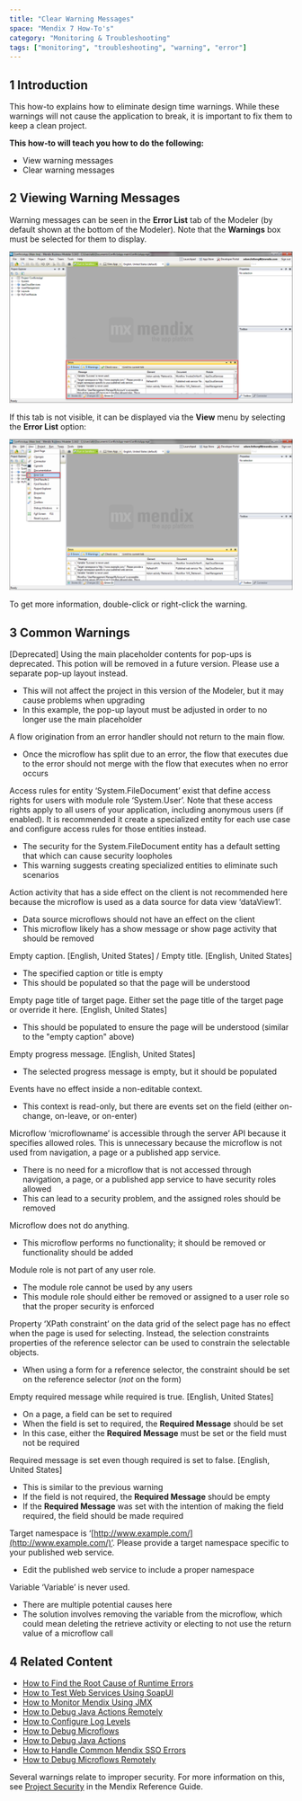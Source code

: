 ```yaml
---
title: "Clear Warning Messages"
space: "Mendix 7 How-To's"
category: "Monitoring & Troubleshooting"
tags: ["monitoring", "troubleshooting", "warning", "error"]
---
```


## 1 Introduction

This how-to explains how to eliminate design time warnings. While these warnings will not cause the application to break, it is important to fix them to keep a clean project.

**This how-to will teach you how to do the following:**

* View warning messages
* Clear warning messages

## 2 Viewing Warning Messages

Warning messages can be seen in the **Error List** tab of the Modeler (by default shown at the bottom of the Modeler). Note that the **Warnings** box must be selected for them to display.

![](attachments/18448568/18579992.png)

If this tab is not visible, it can be displayed via the **View** menu by selecting the **Error List** option:

![](attachments/18448568/18579991.png)

To get more information, double-click or right-click the warning.

## 3 Common Warnings

<div class="alert alert-warning">

[Deprecated] Using the main placeholder contents for pop-ups is deprecated.  This potion will be removed in a future version.  Please use a separate pop-up layout instead.

</div>

* This will not affect the project in this version of the Modeler, but it may cause problems when upgrading
* In this example, the pop-up layout must be adjusted in order to no longer use the main placeholder

<div class="alert alert-warning">

A flow origination from an error handler should not return to the main flow.

</div>

* Once the microflow has split due to an error, the flow that executes due to the error should not merge with the flow that executes when no error occurs

<div class="alert alert-warning">

Access rules for entity ‘System.FileDocument’ exist that define access rights for users with module role ‘System.User’.  Note that these access rights apply to all users of your application, including anonymous users (if enabled).  It is recommended it create a specialized entity for each use case and configure access rules for those entities instead.

</div>

* The security for the System.FileDocument entity has a default setting that which can cause security loopholes
* This warning suggests creating specialized entities to eliminate such scenarios

<div class="alert alert-warning">

Action activity that has a side effect on the client is not recommended here because the microflow is used as a data source for data view ‘dataView1’.

</div>

* Data source microflows should not have an effect on the client
* This microflow likely has a show message or show page activity that should be removed

<div class="alert alert-warning">

Empty caption. [English, United States] / Empty title. [English, United States]

</div>

* The specified caption or title is empty
* This should be populated so that the page will be understood

<div class="alert alert-warning">

Empty page title of target page.  Either set the page title of the target page or override it here. [English, United States]

</div>

* This should be populated to ensure the page will be understood (similar to the "empty caption" above)

<div class="alert alert-warning">

Empty progress message. [English, United States]

</div>

* The selected progress message is empty, but it should be populated

<div class="alert alert-warning">

Events have no effect inside a non-editable context.

</div>

* This context is read-only, but there are events set on the field (either on-change, on-leave, or on-enter) 

<div class="alert alert-warning">

Microflow ‘microflowname’ is accessible through the server API because it specifies allowed roles.  This is unnecessary because the microflow is not used from navigation, a page or a published app service.

</div>

* There is no need for a microflow that is not accessed through navigation, a page, or a published app service to have security roles allowed
* This can lead to a security problem, and the assigned roles should be removed

<div class="alert alert-warning">

Microflow does not do anything.

</div>

* This microflow performs no functionality; it should be removed or functionality should be added

<div class="alert alert-warning">

Module role is not part of any user role.

</div>

* The module role cannot be used by any users
* This module role should either be removed or assigned to a user role so that the proper security is enforced

<div class="alert alert-warning">

Property ‘XPath constraint’ on the data grid of the select page has no effect when the page is used for selecting.  Instead, the selection constraints properties of the reference selector can be used to constrain the selectable objects.

</div>

* When using a form for a reference selector, the constraint should be set on the reference selector (*not* on the form)

<div class="alert alert-warning">

Empty required message while required is true. [English, United States]

</div>

* On a page, a field can be set to required
* When the field is set to required, the **Required Message** should be set
* In this case, either the **Required Message** must be set or the field must not be required

<div class="alert alert-warning">

Required message is set even though required is set to false. [English, United States]

</div>

* This is similar to the previous warning
* If the field is not required, the **Required Message** should be empty
* If the **Required Message** was set with the intention of making the field required, the field should be made required

<div class="alert alert-warning">

Target namespace is ‘[http://www.example.com/](http://www.example.com/)’.  Please provide a target namespace specific to your published web service.

</div>

* Edit the published web service to include a proper namespace

<div class="alert alert-warning">

Variable ‘Variable’ is never used.

</div>

* There are multiple potential causes here
* The solution involves removing the variable from the microflow, which could mean deleting the retrieve activity or electing to not use the return value of a microflow call

## 4 Related Content

* [How to Find the Root Cause of Runtime Errors](finding-the-root-cause-of-runtime-errors)
* [How to Test Web Services Using SoapUI](../testing/testing-web-services-using-soapui)
* [How to Monitor Mendix Using JMX](monitoring-mendix-using-jmx)
* [How to Debug Java Actions Remotely](debug-java-actions-remotely)
* [How to Configure Log Levels](log-levels)
* [How to Debug Microflows](debug-microflows)
* [How to Debug Java Actions](debug-java-actions)
* [How to Handle Common Mendix SSO Errors](handle-common-mendix-sso-errors)
* [How to Debug Microflows Remotely](debug-microflows-remotely)

Several warnings relate to improper security. For more information on this, see [Project Security](/refguide7/project-security) in the Mendix Reference Guide.

